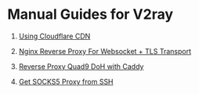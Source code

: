 # Manual Guides for V2ray

1. [Using Cloudflare CDN](https://github.com/HirbodBehnam/V2Ray-Installer/blob/master/Guides/Cloudflare.md)

2. [Nginx Reverse Proxy For Websocket + TLS Transport](https://github.com/HirbodBehnam/V2Ray-Installer/blob/master/Guides/Nginx%20Websocket+TLS%20Reverse%20Proxy.md)

3. [Reverse Proxy Quad9 DoH with Caddy](https://github.com/HirbodBehnam/V2Ray-Installer/blob/master/Guides/Caddy%20DoH.md)

4. [Get SOCKS5 Proxy from SSH](https://github.com/HirbodBehnam/V2Ray-Installer/blob/master/Guides/SSH.md)